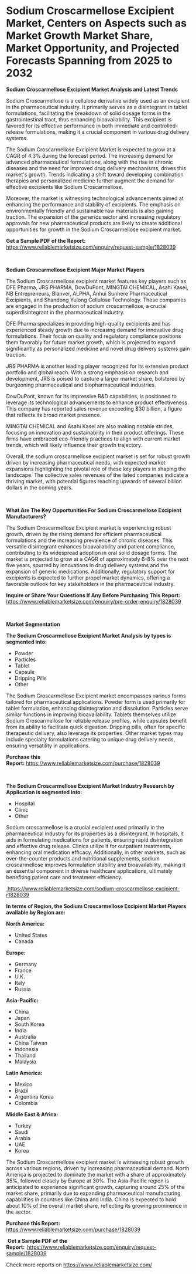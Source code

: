 <p><h1>Sodium Croscarmellose Excipient Market, Centers on Aspects such as Market Growth Market Share, Market Opportunity, and Projected Forecasts Spanning from 2025 to 2032</h1></p><p><strong>Sodium Croscarmellose Excipient Market Analysis and Latest Trends</strong></p>
<p><p>Sodium Croscarmellose is a cellulose derivative widely used as an excipient in the pharmaceutical industry. It primarily serves as a disintegrant in tablet formulations, facilitating the breakdown of solid dosage forms in the gastrointestinal tract, thus enhancing bioavailability. This excipient is favored for its effective performance in both immediate and controlled-release formulations, making it a crucial component in various drug delivery systems.</p><p>The Sodium Croscarmellose Excipient Market is expected to grow at a CAGR of 4.3% during the forecast period. The increasing demand for advanced pharmaceutical formulations, along with the rise in chronic diseases and the need for improved drug delivery mechanisms, drives this market's growth. Trends indicating a shift toward developing combination therapies and personalized medicine further augment the demand for effective excipients like Sodium Croscarmellose.</p><p>Moreover, the market is witnessing technological advancements aimed at enhancing the performance and stability of excipients. The emphasis on environmentally friendly and sustainable raw materials is also gaining traction. The expansion of the generics sector and increasing regulatory approvals for new pharmaceutical products are likely to create additional opportunities for growth in the Sodium Croscarmellose excipient market.</p></p>
<p><strong>Get a Sample PDF of the Report:&nbsp;</strong> <a href="https://www.reliablemarketsize.com/enquiry/request-sample/1828039?utm_campaign=3367&utm_medium=2&utm_source=Github&utm_content=ia&utm_term=03042025&utm_id=sodium-croscarmellose-excipient">https://www.reliablemarketsize.com/enquiry/request-sample/1828039</a></p>
<p>&nbsp;</p>
<p><strong>Sodium Croscarmellose Excipient Major Market Players</strong></p>
<p><p>The Sodium Croscarmellose excipient market features key players such as DFE Pharma, JRS PHARMA, DowDuPont, MINGTAI CHEMICAL, Asahi Kasei, NB Entrepreneurs, Blanver, ALPHA, Anhui Sunhere Pharmaceutical Excipients, and Shandong Yulong Cellulose Technology. These companies are engaged in the production of sodium croscarmellose, a crucial superdisintegrant in the pharmaceutical industry.</p><p>DFE Pharma specializes in providing high-quality excipients and has experienced steady growth due to increasing demand for innovative drug formulations. Their focus on quality and regulatory compliance positions them favorably for future market growth, which is projected to expand significantly as personalized medicine and novel drug delivery systems gain traction.</p><p>JRS PHARMA is another leading player recognized for its extensive product portfolio and global reach. With a strong emphasis on research and development, JRS is poised to capture a larger market share, bolstered by burgeoning pharmaceutical and biopharmaceutical industries. </p><p>DowDuPont, known for its impressive R&D capabilities, is positioned to leverage its technological advancements to enhance product effectiveness. This company has reported sales revenue exceeding $30 billion, a figure that reflects its broad market presence. </p><p>MINGTAI CHEMICAL and Asahi Kasei are also making notable strides, focusing on innovation and sustainability in their product offerings. These firms have embraced eco-friendly practices to align with current market trends, which will likely influence their growth trajectory.</p><p>Overall, the sodium croscarmellose excipient market is set for robust growth driven by increasing pharmaceutical needs, with expected market expansions highlighting the pivotal role of these key players in shaping the landscape. The collective sales revenues of the listed companies indicate a thriving market, with potential figures reaching upwards of several billion dollars in the coming years.</p></p>
<p>&nbsp;</p>
<p><strong>What Are The Key Opportunities For Sodium Croscarmellose Excipient Manufacturers?</strong></p>
<p><p>The Sodium Croscarmellose Excipient market is experiencing robust growth, driven by the rising demand for efficient pharmaceutical formulations and the increasing prevalence of chronic diseases. This versatile disintegrant enhances bioavailability and patient compliance, contributing to its widespread adoption in oral solid dosage forms. The market is projected to grow at a CAGR of approximately 6-8% over the next five years, spurred by innovations in drug delivery systems and the expansion of generic medications. Additionally, regulatory support for excipients is expected to further propel market dynamics, offering a favorable outlook for key stakeholders in the pharmaceutical industry.</p></p>
<p><strong>Inquire or Share Your Questions If Any Before Purchasing This Report:</strong> <a href="https://www.reliablemarketsize.com/enquiry/pre-order-enquiry/1828039?utm_campaign=3367&utm_medium=2&utm_source=Github&utm_content=ia&utm_term=03042025&utm_id=sodium-croscarmellose-excipient">https://www.reliablemarketsize.com/enquiry/pre-order-enquiry/1828039</a></p>
<p>&nbsp;</p>
<p><strong>Market Segmentation</strong></p>
<p><strong>The Sodium Croscarmellose Excipient Market Analysis by types is segmented into:</strong></p>
<p><ul><li>Powder</li><li>Particles</li><li>Tablet</li><li>Capsule</li><li>Dripping Pills</li><li>Other</li></ul></p>
<p><p>The Sodium Croscarmellose Excipient market encompasses various forms tailored for pharmaceutical applications. Powder form is used primarily for tablet formulation, enhancing disintegration and dissolution. Particles serve similar functions in improving bioavailability. Tablets themselves utilize Sodium Croscarmellose for reliable release profiles, while capsules benefit from its ability to facilitate quick digestion. Dripping pills, often for specific therapeutic delivery, also leverage its properties. Other market types may include specialty formulations catering to unique drug delivery needs, ensuring versatility in applications.</p></p>
<p><strong>Purchase this Report:&nbsp;</strong><a href="https://www.reliablemarketsize.com/purchase/1828039?utm_campaign=3367&utm_medium=2&utm_source=Github&utm_content=ia&utm_term=03042025&utm_id=sodium-croscarmellose-excipient">https://www.reliablemarketsize.com/purchase/1828039</a></p>
<p>&nbsp;</p>
<p><strong>The Sodium Croscarmellose Excipient Market Industry Research by Application is segmented into:</strong></p>
<p><ul><li>Hospital</li><li>Clinic</li><li>Other</li></ul></p>
<p><p>Sodium croscarmellose is a crucial excipient used primarily in the pharmaceutical industry for its properties as a disintegrant. In hospitals, it aids in formulating medications for patients, ensuring rapid disintegration and effective drug release. Clinics utilize it for outpatient treatments, enhancing oral medication efficacy. Additionally, in other markets, such as over-the-counter products and nutritional supplements, sodium croscarmellose improves formulation stability and bioavailability, making it an essential component in diverse healthcare applications, ultimately benefiting patient care and treatment efficiency.</p></p>
<p><a href="https://www.reliablemarketsize.com/sodium-croscarmellose-excipient-r1828039?utm_campaign=3367&utm_medium=2&utm_source=Github&utm_content=ia&utm_term=03042025&utm_id=sodium-croscarmellose-excipient">&nbsp;https://www.reliablemarketsize.com/sodium-croscarmellose-excipient-r1828039</a></p>
<p><strong>In terms of Region, the Sodium Croscarmellose Excipient Market Players available by Region are:</strong></p>
<p>
    <p> <strong> North America: </strong>
        <ul>
            <li>United States</li>
            <li>Canada</li>
        </ul>
        </p> 
    <p> <strong> Europe: </strong>
        <ul>
            <li>Germany</li>
            <li>France</li>
            <li>U.K.</li>
            <li>Italy</li>
            <li>Russia</li>
        </ul>
        </p> 
    <p> <strong> Asia-Pacific: </strong>
        <ul>
            <li>China</li>
            <li>Japan</li>
            <li>South Korea</li>
            <li>India</li>
            <li>Australia</li>
            <li>China Taiwan</li>
            <li>Indonesia</li>
            <li>Thailand</li>
            <li>Malaysia</li>
        </ul>
        </p> 
    <p> <strong> Latin America: </strong>
        <ul>
            <li>Mexico</li>
            <li>Brazil</li>
            <li>Argentina Korea</li>
            <li>Colombia</li>
        </ul>
        </p> 
    <p> <strong> Middle East & Africa: </strong>
        <ul>
            <li>Turkey</li>
            <li>Saudi</li>
            <li>Arabia</li>
            <li>UAE</li>
            <li>Korea</li>
        </ul>
    </p>
    </p>
<p><p>The Sodium Croscarmellose excipient market is witnessing robust growth across various regions, driven by increasing pharmaceutical demand. North America is projected to dominate the market with a share of approximately 35%, followed closely by Europe at 30%. The Asia-Pacific region is anticipated to experience significant growth, capturing around 25% of the market share, primarily due to expanding pharmaceutical manufacturing capabilities in countries like China and India. China is expected to hold about 10% of the overall market share, reflecting its growing prominence in the sector.</p></p>
<p><strong>Purchase this Report: </strong><a href="https://www.reliablemarketsize.com/purchase/1828039?utm_campaign=3367&utm_medium=2&utm_source=Github&utm_content=ia&utm_term=03042025&utm_id=sodium-croscarmellose-excipient">https://www.reliablemarketsize.com/purchase/1828039</a></p>
<p>&nbsp;<strong>Get a Sample PDF of the Report:&nbsp;&nbsp;</strong><a href="https://www.reliablemarketsize.com/enquiry/request-sample/1828039?utm_campaign=3367&utm_medium=2&utm_source=Github&utm_content=ia&utm_term=03042025&utm_id=sodium-croscarmellose-excipient">https://www.reliablemarketsize.com/enquiry/request-sample/1828039</a></p>
<p><strong></strong></p>
<p>Check more reports on <a href="https://www.reliablemarketsize.com/?utm_campaign=3367&utm_medium=2&utm_source=Github&utm_content=ia&utm_term=03042025&utm_id=sodium-croscarmellose-excipient">https://www.reliablemarketsize.com/</a></p>